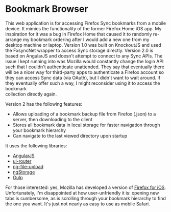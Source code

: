 Bookmark Browser
===============
This web application is for accessing Firefox Sync bookmarks from a mobile device. It mimics the functionality of the former Firefox Home iOS app. My 
inspiration for it was a bug in Firefox Home that caused it to randomly re-arrange my bookmark ordering after I would add a new one from my desktop 
machine or laptop. Version 1.0 was built on KnockoutJS and used the FxsyncNet wrapper to access Sync storage directly. Version 2.0 is based on AngularJS 
and doesn't attempt to connect to any Sync APIs. The issue I kept running into was Mozilla would constantly change the login API such that I couldn't
authenticate unattended. They say that eventually there will be a nicer way for third-party apps to authenticate a Firefox account so they can access
Sync data (via OAuth), but I didn't want to wait around. If they eventually offer such a way, I might reconsider using it to access the bookmark  
collection directly again.

Version 2 has the following features:
* Allows uploading of a bookmark backup file from Firefox (.json) to a server, then downloading to the client
* Stores all bookmark data in local storage for faster navigation through your bookmark hierarchy
* Can navigate to the last viewed directory upon startup

It uses the following libraries:
* [AngularJS](http://angularjs.org)
* [ui-router](https://github.com/angular-ui/ui-router)
* [ng-file-upload](https://github.com/danialfarid/ng-file-upload)
* [ngStorage](https://github.com/gsklee/ngStorage)
* [Gulp](https://gulpjs.com)


For those interested: yes, Mozilla has developed a version of [Firefox for iOS](https://www.mozilla.org/en-US/firefox/ios). Unfortunately, I'm disappointed at how user-unfriendly it is: opening new tabs is cumbersome, as is scrolling through your bookmark hierarchy to find the one you want. It's just not nearly as easy to use as mobile Safari.